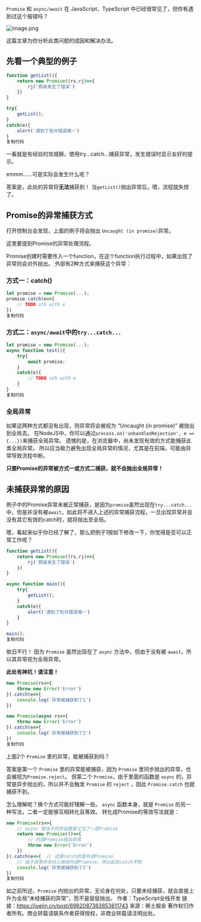 `Promise` 和 `async/await` 在 JavaScript、TypeScript 中已经很常见了，但你有遇到过这个报错吗？

![image.png](https://p3-juejin.byteimg.com/tos-cn-i-k3u1fbpfcp/d25e95cf4ef54b76a35708b3b8d27bb3~tplv-k3u1fbpfcp-zoom-in-crop-mark:1304:0:0:0.awebp)

这篇文章为你分析此类问题的成因和解决办法。

## 先看一个典型的例子

```js
function getList(){
    return new Promise((rs,rj)=>{
        rj('假装发生了错误')
    })
}

try{
    getList();
}
catch(e){
    alert('遇到了些许错误哦~')
}
复制代码
```

一看就是有经验的攻城狮，使用try...catch...捕获异常，发生错误时显示友好的提示。

emmm……可是实际会发生什么呢？

答案是，此处的异常将**无法**捕获到！ 当`getList()`抛出异常后，嗯，流程就失控了。

## Promise的异常捕获方式

打开控制台会发现，上面的例子将会抛出 `Uncaught (in promise)`异常。

这里要提到Promise的异常处理流程。

Promise创建时需要传入一个function，在这个function执行过程中，如果出现了异常则会对外抛出。 外部有2种方式来捕获这个异常：

### 方式一：catch()

```js
let promise = new Promise(...);
promise.catch(e=>{
    // TODO sth with e
})
复制代码
```

### 方式二：`async/await`中的`try...catch...`

```js
let promise = new Promise(...);
async function test(){
    try{
        await promise;
    }
    catch(e){
        // TODO sth with e
    }
}
复制代码
```

### 全局异常

如果这两种方式都没有出现，则异常将会被视为 “Uncaught (in promise)” 被抛出到全局去。 在NodeJS中，你可以通过`process.on('unhandledRejection', e => {...})`来捕获全局异常。 遗憾的是，在浏览器中，尚未发现有效的方式能捕获此类全局异常。 所以应当极力避免出现全局异常的情况，尤其是在前端，可能由异常导致流程中断。

**只要Promise的异常被方式一或方式二捕获，就不会抛出全局异常！**

## 未捕获异常的原因

例子中的Promise异常未被正常捕获，是因为`promise`虽然出现在`try...catch...`中，但是并没有被`await`，如此将不进入上述的异常捕获流程，一旦出现异常并且没有其它有效的catch时，就将抛出至全局。

嗯，看起来似乎你已经了解了，那么把例子1按如下修改一下，你觉得是否可以正常工作呢？

```ts
function getList(){
    return new Promise((rs,rj)=>{
        rj('假装发生了错误')
    })
}

async function main(){
    try{
        getList();
    }
    catch(e){
        alert('遇到了些许错误哦~')
    }
}

main();
复制代码
```

依旧不行！ 因为 `Promise` 虽然出现在了 `async` 方法中，但由于没有被 `await`，所以其异常视为全局异常。

**此处有神坑！请注意！**

```js
new Promise(rs=>{
    throw new Error('Error')
}).catch(e=>{
    console.log('异常被捕获到了1')
})

new Promise(async rs=>{
    throw new Error('Error')
}).catch(e=>{
    console.log('异常被捕获到了2')
})
复制代码
```

上面2个 `Promise` 里的异常，能被捕获到吗？

答案是第一个 `Promise` 里的异常能被捕获，因为 `Promise` 里同步抛出的异常，也会被视为`Promise.reject`。 但第二个 `Promise`，由于里面的函数是 `async` 的，异常是异步抛出的，所以并不会触发 `Promise` 的 `reject` ，因此 `Promise.catch` 也就捕获不到。

怎么理解呢？换个方式可能好理解一些。 `async` 函数本身，就是 `Promise` 的另一种写法，二者一定能够互相转化且等效。 转化成Promise的等效写法就是：

```js
new Promise(rs=>{
    // async 相当于同步函数里又包了一层Promise
    return new Promise(()=>{
        // 内层Promise抛出异常
        throw new Error('Error')
    })
}).catch(e=>{  // 这里catch的是外层Promise
    // 由于异常并未向上抛给外层Promise，所以此处catch不到
    console.log('异常被捕获到了2')
})
复制代码
```

如之前所述，`Promise` 内抛出的异常，无论身在何处，只要未经捕获，就会直接上升为全局“未经捕获的异常”，而不是层层抛出。
作者：TypeScript全栈开发
链接：https://juejin.cn/post/6982087363853811743
来源：稀土掘金
著作权归作者所有。商业转载请联系作者获得授权，非商业转载请注明出处。
